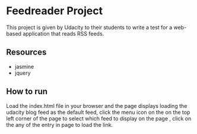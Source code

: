 # Feedreader Project 
This project is given by Udacity to their students to write a test for a web-based application that reads RSS feeds. 

## Resources
 * jasmine 
 * jquery
 
 ## How to run
 Load the index.html file in your browser and the page displays loading the udacity blog feed as the default feed, click the menu icon on the on the top left corner of the page to select which feed to display on the page , click on the any of the entry in page to load the link. 
